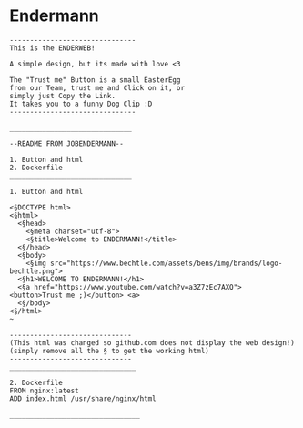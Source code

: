 # Endermann

    -------------------------------
    This is the ENDERWEB!

    A simple design, but its made with love <3
 
    The "Trust me" Button is a small EasterEgg 
    from our Team, trust me and Click on it, or 
    simply just Copy the Link. 
    It takes you to a funny Dog Clip :D
    -------------------------------

    ______________________________
    
    --README FROM JOBENDERMANN--

    1. Button and html
    2. Dockerfile
    ______________________________

    1. Button and html

    <§DOCTYPE html>
    <§html>
      <§head>
        <§meta charset="utf-8">
        <§title>Welcome to ENDERMANN!</title>
      <§/head>
      <§body>
        <§img src="https://www.bechtle.com/assets/bens/img/brands/logo-bechtle.png">
      <§h1>WELCOME TO ENDERMANN!</h1>
      <§a href="https://www.youtube.com/watch?v=a3Z7zEc7AXQ"> <button>Trust me ;)</button> <a>
      <§/body>
    <§/html>
    ~

    ------------------------------
    (This html was changed so github.com does not display the web design!) 
    (simply remove all the § to get the working html)
    ------------------------------
    _______________________________
      
    2. Dockerfile
    FROM nginx:latest
    ADD index.html /usr/share/nginx/html

    ________________________________
